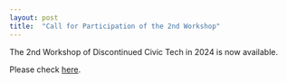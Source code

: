 ```yaml
---
layout: post
title:  "Call for Participation of the 2nd Workshop"
---
```



The 2nd Workshop of Discontinued Civic Tech in 2024 is now available.

Please check <a href="/call/">here</a>.

